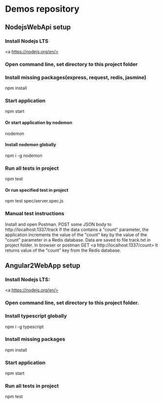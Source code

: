 # Demos repository


## NodejsWebApi setup

### Install Nodejs LTS
<a https://nodejs.org/en/></a>

### Open command line, set directory to this project folder

### Install missing packages(express, request, redis, jasmine)
npm install

### Start application
npm start

#### Or start application by nodemon
nodemon

#### Install nodemon globally
npm i -g nodemon

### Run all tests in project
npm test

#### Or run specified test in project
npm test spec/server.spec.js

### Manual test instructions
Install and open Postman.
POST some JSON body to http://localhost:1337/track
If the data contains a "count" parameter, the application increments the value of the "count" key by the
value of the "count" parameter in a Redis database.
Data are saved to file track.txt in project folder.
In browser or postman GET <a http://localhost:1337/count></a>
It returns value of the "count" key from the Redis database.


## Angular2WebApp setup

### Install Nodejs LTS:
<a https://nodejs.org/en/></a>

### Open command line, set directory to this project folder.

### Install typescript globally
npm i -g typescript

### Install missing packages
npm install

### Start application
npm start

### Run all tests in project
npm test
